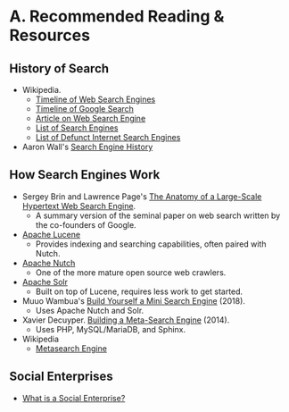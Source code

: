 # A. Recommended Reading & Resources

## History of Search

* Wikipedia.
  * [Timeline of Web Search Engines](https://en.wikipedia.org/wiki/Timeline_of_web_search_engines)
  * [Timeline of Google Search](https://en.wikipedia.org/wiki/Timeline_of_Google_Search)
  * [Article on Web Search Engine](https://en.wikipedia.org/wiki/Web_search_engine)
  * [List of Search Engines](https://en.wikipedia.org/wiki/List_of_search_engines)
  * [List of Defunct Internet Search Engines](https://en.wikipedia.org/wiki/Category:Defunct_internet_search_engines)
* Aaron Wall's [Search Engine History](http://www.searchenginehistory.com/)

## How Search Engines Work

* Sergey Brin and Lawrence Page's [The Anatomy of a Large-Scale Hypertext Web Search Engine](http://infolab.stanford.edu/~backrub/google.html).
  * A summary version of the seminal paper on web search written by the co-founders of Google.
* [Apache Lucene](http://lucene.apache.org/)
  * Provides indexing and searching capabilities, often paired with Nutch.
* [Apache Nutch](http://nutch.apache.org/)
  * One of the more mature open source web crawlers.
* [Apache Solr](http://lucene.apache.org/solr/)
  * Built on top of Lucene, requires less work to get started.
* Muuo Wambua's [Build Yourself a Mini Search Engine](https://www.cs.toronto.edu/~muuo/blog/build-yourself-a-mini-search-engine/) \(2018\).
  * Uses Apache Nutch and Solr.
* Xavier Decuyper. [Building a Meta-Search Engine](https://www.savjee.be/2014/05/Building-metasearch-engine/) \(2014\).
  * Uses PHP, MySQL/MariaDB, and Sphinx.
* Wikipedia
  * [Metasearch Engine](https://en.wikipedia.org/wiki/Metasearch_engine)

## Social Enterprises

* [What is a Social Enterprise?](https://socialenterprise.us/about/social-enterprise/)

